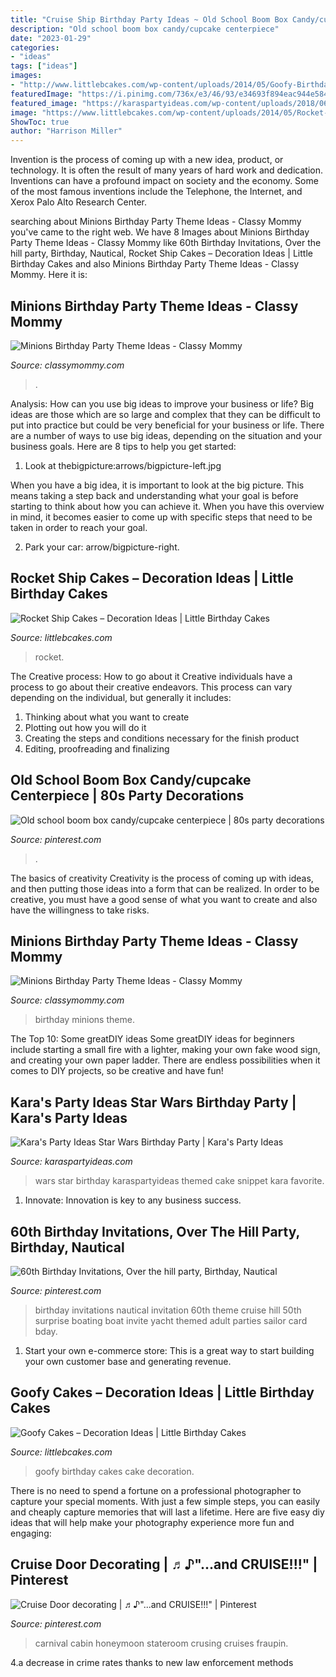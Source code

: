 ```yaml
---
title: "Cruise Ship Birthday Party Ideas ~ Old School Boom Box Candy/cupcake Centerpiece"
description: "Old school boom box candy/cupcake centerpiece"
date: "2023-01-29"
categories:
- "ideas"
tags: ["ideas"]
images:
- "http://www.littlebcakes.com/wp-content/uploads/2014/05/Goofy-Birthday-Cakes.jpg"
featuredImage: "https://i.pinimg.com/736x/e3/46/93/e34693f894eac944e584b2792074c0cf.jpg"
featured_image: "https://karaspartyideas.com/wp-content/uploads/2018/06/Star-Wars-Birthday-Party-via-Karas-Party-Ideas-KarasPartyIdeas.com2_.jpeg"
image: "https://www.littlebcakes.com/wp-content/uploads/2014/05/Rocket-Ship-Cakes-Ideas.jpg"
ShowToc: true
author: "Harrison Miller"
---
```



Invention is the process of coming up with a new idea, product, or technology. It is often the result of many years of hard work and dedication. Inventions can have a profound impact on society and the economy. Some of the most famous inventions include the Telephone, the Internet, and Xerox Palo Alto Research Center.

	

		
searching about Minions Birthday Party Theme Ideas - Classy Mommy you've came to the right web. We have 8 Images about Minions Birthday Party Theme Ideas - Classy Mommy like 60th Birthday Invitations, Over the hill party, Birthday, Nautical, Rocket Ship Cakes – Decoration Ideas | Little Birthday Cakes and also Minions Birthday Party Theme Ideas - Classy Mommy. Here it is:
		
    
## Minions Birthday Party Theme Ideas - Classy Mommy

<img loading=lazy src="https://classymommy.com/wp-content/uploads/2015/08/IMG_0336.jpg" onerror="this.onerror=null;this.src='https://tse3.mm.bing.net/th?id=OIP.EeCMJwmRcwA-KeoIb0oVSgHaJ4&amp;pid=15.1';" alt="Minions Birthday Party Theme Ideas - Classy Mommy">

_Source: classymommy.com_

>. 

	

Analysis: How can you use big ideas to improve your business or life?
Big ideas are those which are so large and complex that they can be difficult to put into practice but could be very beneficial for your business or life. There are a number of ways to use big ideas, depending on the situation and your business goals. Here are 8 tips to help you get started:
1. Look at thebigpicture:arrows/bigpicture-left.jpg

When you have a big idea, it is important to look at the big picture. This means taking a step back and understanding what your goal is before starting to think about how you can achieve it. When you have this overview in mind, it becomes easier to come up with specific steps that need to be taken in order to reach your goal.

2. Park your car: arrow/bigpicture-right.

    
## Rocket Ship Cakes – Decoration Ideas | Little Birthday Cakes

<img loading=lazy src="https://www.littlebcakes.com/wp-content/uploads/2014/05/Rocket-Ship-Cakes-Ideas.jpg" onerror="this.onerror=null;this.src='https://tse1.mm.bing.net/th?id=OIP.sK70nQMJqDeAibzj8IN5qgHaE9&amp;pid=15.1';" alt="Rocket Ship Cakes – Decoration Ideas | Little Birthday Cakes">

_Source: littlebcakes.com_

>rocket. 

	

The Creative process: How to go about it
Creative individuals have a process to go about their creative endeavors. This process can vary depending on the individual, but generally it includes: 
1. Thinking about what you want to create 
2. Plotting out how you will do it 
3. Creating the steps and conditions necessary for the finish product 
4. Editing, proofreading and finalizing 

    
## Old School Boom Box Candy/cupcake Centerpiece | 80s Party Decorations

<img loading=lazy src="https://i.pinimg.com/736x/b7/20/1a/b7201a29df177574e4ec719acd65ed3d.jpg" onerror="this.onerror=null;this.src='https://tse4.mm.bing.net/th?id=OIP.SC0qBBTj7o89dFKIj1nbogHaNG&amp;pid=15.1';" alt="Old school boom box candy/cupcake centerpiece | 80s party decorations">

_Source: pinterest.com_

>. 

	

The basics of creativity
Creativity is the process of coming up with ideas, and then putting those ideas into a form that can be realized. In order to be creative, you must have a good sense of what you want to create and also have the willingness to take risks.

    
## Minions Birthday Party Theme Ideas - Classy Mommy

<img loading=lazy src="http://classymommy.com/wp-content/uploads/2015/08/IMG_0337.jpg" onerror="this.onerror=null;this.src='https://tse3.mm.bing.net/th?id=OIP.YQRcAaZHv4lvP2VgGZKeFAHaFj&amp;pid=15.1';" alt="Minions Birthday Party Theme Ideas - Classy Mommy">

_Source: classymommy.com_

>birthday minions theme. 

	

The Top 10: Some greatDIY ideas
Some greatDIY ideas for beginners include starting a small fire with a lighter, making your own fake wood sign, and creating your own paper ladder. There are endless possibilities when it comes to DIY projects, so be creative and have fun!

    
## Kara&#039;s Party Ideas Star Wars Birthday Party | Kara&#039;s Party Ideas

<img loading=lazy src="https://karaspartyideas.com/wp-content/uploads/2018/06/Star-Wars-Birthday-Party-via-Karas-Party-Ideas-KarasPartyIdeas.com2_.jpeg" onerror="this.onerror=null;this.src='https://tse1.mm.bing.net/th?id=OIP.uDU6jzoVjRKRfH2qfO00NAHaLG&amp;pid=15.1';" alt="Kara&#039;s Party Ideas Star Wars Birthday Party | Kara&#039;s Party Ideas">

_Source: karaspartyideas.com_

>wars star birthday karaspartyideas themed cake snippet kara favorite. 

	

1. Innovate: Innovation is key to any business success.

    
## 60th Birthday Invitations, Over The Hill Party, Birthday, Nautical

<img loading=lazy src="https://i.pinimg.com/736x/4c/95/a1/4c95a1a1891d561210c2ac552fb8abd8--nautical-theme-parties-nautical-birthday-invitations.jpg" onerror="this.onerror=null;this.src='https://tse1.mm.bing.net/th?id=OIP.-xPmZxpG_YlPdndAo0hoqwHaKX&amp;pid=15.1';" alt="60th Birthday Invitations, Over the hill party, Birthday, Nautical">

_Source: pinterest.com_

>birthday invitations nautical invitation 60th theme cruise hill 50th surprise boating boat invite yacht themed adult parties sailor card bday. 

	

1. Start your own e-commerce store: This is a great way to start building your own customer base and generating revenue.

    
## Goofy Cakes – Decoration Ideas | Little Birthday Cakes

<img loading=lazy src="http://www.littlebcakes.com/wp-content/uploads/2014/05/Goofy-Birthday-Cakes.jpg" onerror="this.onerror=null;this.src='https://tse4.mm.bing.net/th?id=OIP.sA0dhL8ZN8EZG9q1kfIq-gHaJ4&amp;pid=15.1';" alt="Goofy Cakes – Decoration Ideas | Little Birthday Cakes">

_Source: littlebcakes.com_

>goofy birthday cakes cake decoration. 

	

There is no need to spend a fortune on a professional photographer to capture your special moments. With just a few simple steps, you can easily and cheaply capture memories that will last a lifetime. Here are five easy diy ideas that will help make your photography experience more fun and engaging:

    
## Cruise Door Decorating | ♬♪&quot;...and CRUISE!!!&quot; | Pinterest

<img loading=lazy src="https://i.pinimg.com/736x/e3/46/93/e34693f894eac944e584b2792074c0cf.jpg" onerror="this.onerror=null;this.src='https://tse1.mm.bing.net/th?id=OIP.AoZ7L00-Kf3tDPwdcPqhpgHaNd&amp;pid=15.1';" alt="Cruise Door decorating | ♬♪&quot;...and CRUISE!!!&quot; | Pinterest">

_Source: pinterest.com_

>carnival cabin honeymoon stateroom crusing cruises fraupin. 

	

4.a decrease in crime rates thanks to new law enforcement methods


